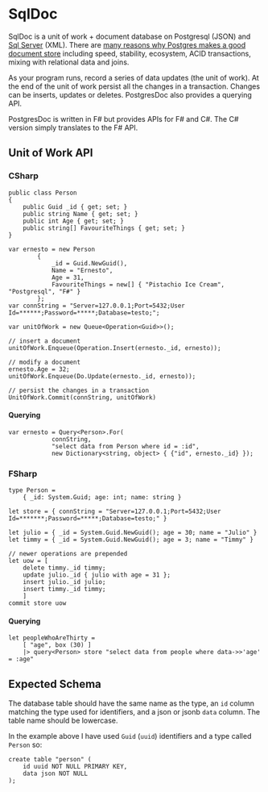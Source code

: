 SqlDoc
===========

SqlDoc is a unit of work + document database on Postgresql (JSON) and [Sql Server](https://github.com/liammclennan/SqlDoc/wiki/SQL-Server-Support) (XML). There are [many reasons why Postgres makes a good document store](http://withouttheloop.com/articles/2014-09-30-postgresql-nosql/) including speed, stability, ecosystem, ACID transactions, mixing with relational data and joins.

As your program runs, record a series of data updates (the unit of work). At the end of the unit of work persist all the changes in a transaction. Changes can be inserts, updates or deletes. PostgresDoc also provides a querying API. 

PostgresDoc is written in F# but provides APIs for F# and C#. The C# version simply translates to the F# API. 

Unit of Work API
----------------

### CSharp

	public class Person 
    {
        public Guid _id { get; set; }
        public string Name { get; set; }
        public int Age { get; set; }
        public string[] FavouriteThings { get; set; }
    }

	var ernesto = new Person
            {
                _id = Guid.NewGuid(),
                Name = "Ernesto",
                Age = 31,
                FavouriteThings = new[] { "Pistachio Ice Cream", "Postgresql", "F#" }
            };
	var connString = "Server=127.0.0.1;Port=5432;User Id=******;Password=*****;Database=testo;";

	var unitOfWork = new Queue<Operation<Guid>>();
	
	// insert a document
	unitOfWork.Enqueue(Operation.Insert(ernesto._id, ernesto));
	
	// modify a document
	ernesto.Age = 32;
	unitOfWork.Enqueue(Do.Update(ernesto._id, ernesto));
	
	// persist the changes in a transaction
	UnitOfWork.Commit(connString, unitOfWork)

#### Querying

	var ernesto = Query<Person>.For(
                connString, 
                "select data from Person where id = :id", 
                new Dictionary<string, object> { {"id", ernesto._id} });

### FSharp

    type Person = 
        { _id: System.Guid; age: int; name: string }

    let store = { connString = "Server=127.0.0.1;Port=5432;User Id=*******;Password=*****;Database=testo;" }

    let julio = { _id = System.Guid.NewGuid(); age = 30; name = "Julio" }
    let timmy = { _id = System.Guid.NewGuid(); age = 3; name = "Timmy" }
    
	// newer operations are prepended
    let uow = [ 
        delete timmy._id timmy;
        update julio._id { julio with age = 31 };
        insert julio._id julio;
        insert timmy._id timmy;
        ]
    commit store uow

#### Querying

    let peopleWhoAreThirty = 
        [ "age", box (30) ] 
        |> query<Person> store "select data from people where data->>'age' = :age"

Expected Schema
---------------

The database table should have the same name as the type, an `id` column matching the type used for identifiers, and a json or jsonb `data` column. The table name should be lowercase. 

In the example above I have used `Guid` (`uuid`) identifiers and a type called `Person` so:
 
	create table "person" ( 
		id uuid NOT NULL PRIMARY KEY,
		data json NOT NULL 
	);
